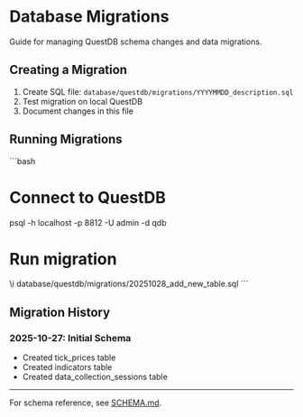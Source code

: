 # Database Migrations

Guide for managing QuestDB schema changes and data migrations.

## Creating a Migration

1. Create SQL file: `database/questdb/migrations/YYYYMMDD_description.sql`
2. Test migration on local QuestDB
3. Document changes in this file

## Running Migrations

\`\`\`bash
# Connect to QuestDB
psql -h localhost -p 8812 -U admin -d qdb

# Run migration
\i database/questdb/migrations/20251028_add_new_table.sql
\`\`\`

## Migration History

### 2025-10-27: Initial Schema
- Created tick_prices table
- Created indicators table
- Created data_collection_sessions table

---

For schema reference, see [SCHEMA.md](SCHEMA.md).
